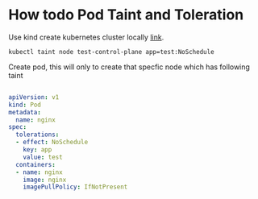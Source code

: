 # How todo Pod Taint and Toleration

Use kind create kubernetes cluster locally [link](https://github.com/nomansadiq11/devops-utils/blob/main/mac/kindcli.md).

```shell
kubectl taint node test-control-plane app=test:NoSchedule
```

Create pod, this will only to create that specfic node which has following taint

```yaml

apiVersion: v1
kind: Pod
metadata:
  name: nginx
spec:
  tolerations:
  - effect: NoSchedule
    key: app
    value: test
  containers:
  - name: nginx
    image: nginx
    imagePullPolicy: IfNotPresent

```